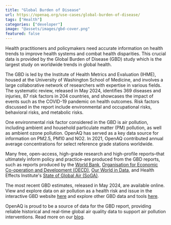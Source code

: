 ```yaml
---
title: "Global Burden of Disease"
url: https://openaq.org/use-cases/global-burden-of-disease/
tags: ["Health"]
categories: ["developer"]
image: "@assets/images/gbd-cover.png"
featured: false
---
```


Health practitioners and policymakers need accurate information on health trends to improve health systems and combat health disparities. This crucial data is provided by the Global Burden of Disease (GBD) study which is the largest study on worldwide trends in global health.

The GBD is led by the Institute of Health Metrics and Evaluation (IHME), housed at the University of Washington School of Medicine, and involves a large collaborative network of researchers with expertise in various fields. The systematic review, released in May 2024, identifies 369 diseases and injuries, 87 risk factors in 204 countries, and showcases the impact of events such as the COVID-19 pandemic on health outcomes. Risk factors discussed in the report include environmental and occupational risks, behavioral risks, and metabolic risks.

One environmental risk factor considered in the GBD is air pollution, including ambient and household particulate matter (PM) pollution, as well as ambient ozone pollution. OpenAQ has served as a key data source for information on PM2.5, PM10 and NO2. In 2021, OpenAQ contributed annual average concentrations for select reference grade stations worldwide.

Many free, open-access, high-grade research and high-profile reports–that ultimately inform policy and practice–are produced from the GBD reports, such as reports produced by the [World Bank](http://hdl.handle.net/10986/25013), [](https://www.stateofglobalair.org/)[Organisation for Economic Co-operation and Development (OECD)](https://www.oecd.org/health/UNIATF-OECD-Brochure.pdf), [Our World in Data](https://ourworldindata.org/grapher/disease-burden-by-region), and Health Effects Institute's [State of Global Air (SoGA)](https://www.stateofglobalair.org/).

The most recent GBD estimates, released in May 2024, are available online. View and explore data on air pollution as a health risk and issue in the interactive GBD website [here](https://www.healthdata.org/research-analysis/health-risks-issues/air-pollution) and explore other GBD data and tools [here](https://www.healthdata.org/research-analysis/gbd-data).

OpenAQ is proud to be a source of data for the GBD report, providing reliable historical and real-time global air quality data to support air pollution interventions. Read more on our [blog](https://openaq.medium.com/data-from-openaq-inform-health-policy-and-practice-through-the-global-burden-of-disease-report-bfda20f59f49).
